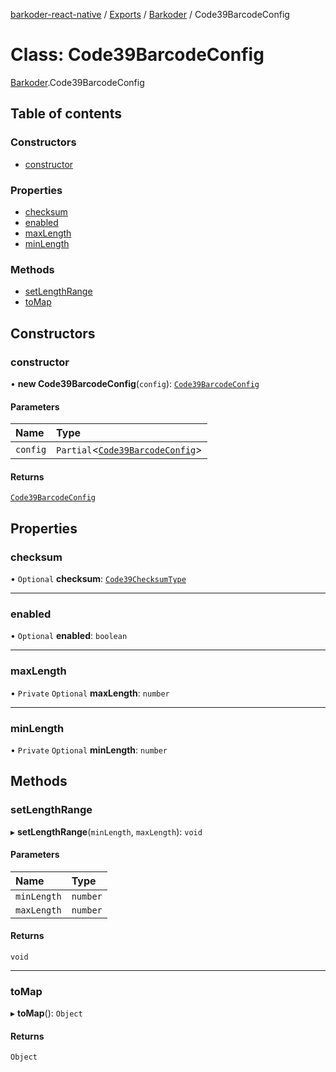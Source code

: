 [barkoder-react-native](../README.md) / [Exports](../modules.md) / [Barkoder](../modules/Barkoder.md) / Code39BarcodeConfig

# Class: Code39BarcodeConfig

[Barkoder](../modules/Barkoder.md).Code39BarcodeConfig

## Table of contents

### Constructors

- [constructor](Barkoder.Code39BarcodeConfig.md#constructor)

### Properties

- [checksum](Barkoder.Code39BarcodeConfig.md#checksum)
- [enabled](Barkoder.Code39BarcodeConfig.md#enabled)
- [maxLength](Barkoder.Code39BarcodeConfig.md#maxlength)
- [minLength](Barkoder.Code39BarcodeConfig.md#minlength)

### Methods

- [setLengthRange](Barkoder.Code39BarcodeConfig.md#setlengthrange)
- [toMap](Barkoder.Code39BarcodeConfig.md#tomap)

## Constructors

### constructor

• **new Code39BarcodeConfig**(`config`): [`Code39BarcodeConfig`](Barkoder.Code39BarcodeConfig.md)

#### Parameters

| Name | Type |
| :------ | :------ |
| `config` | `Partial`\<[`Code39BarcodeConfig`](Barkoder.Code39BarcodeConfig.md)\> |

#### Returns

[`Code39BarcodeConfig`](Barkoder.Code39BarcodeConfig.md)

## Properties

### checksum

• `Optional` **checksum**: [`Code39ChecksumType`](../enums/Barkoder.Code39ChecksumType.md)

___

### enabled

• `Optional` **enabled**: `boolean`

___

### maxLength

• `Private` `Optional` **maxLength**: `number`

___

### minLength

• `Private` `Optional` **minLength**: `number`

## Methods

### setLengthRange

▸ **setLengthRange**(`minLength`, `maxLength`): `void`

#### Parameters

| Name | Type |
| :------ | :------ |
| `minLength` | `number` |
| `maxLength` | `number` |

#### Returns

`void`

___

### toMap

▸ **toMap**(): `Object`

#### Returns

`Object`
